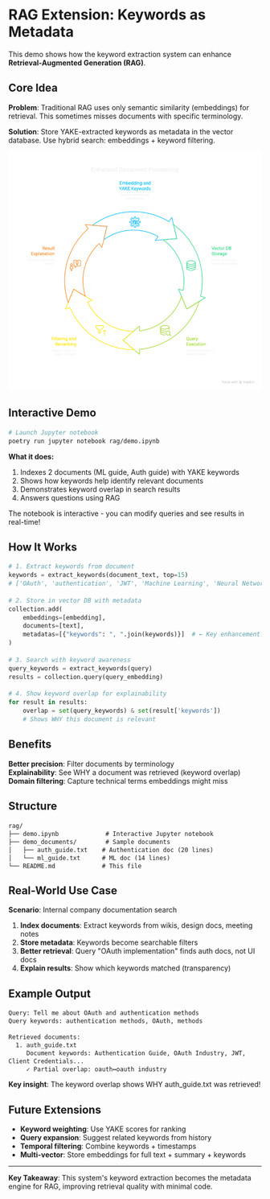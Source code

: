 # RAG Extension: Keywords as Metadata

This demo shows how the keyword extraction system can enhance **Retrieval-Augmented Generation (RAG)**.

## Core Idea

**Problem**: Traditional RAG uses only semantic similarity (embeddings) for retrieval. This sometimes misses documents with specific terminology.

**Solution**: Store YAKE-extracted keywords as metadata in the vector database. Use hybrid search: embeddings + keyword filtering.

![RAG Enhancement](../images/rag_enhanced.png)

## Interactive Demo

```bash
# Launch Jupyter notebook
poetry run jupyter notebook rag/demo.ipynb
```

**What it does:**
1. Indexes 2 documents (ML guide, Auth guide) with YAKE keywords
2. Shows how keywords help identify relevant documents
3. Demonstrates keyword overlap in search results
4. Answers questions using RAG

The notebook is interactive - you can modify queries and see results in real-time!

## How It Works

```python
# 1. Extract keywords from document
keywords = extract_keywords(document_text, top=15)
# ['OAuth', 'authentication', 'JWT', 'Machine Learning', 'Neural Networks', ...]

# 2. Store in vector DB with metadata
collection.add(
    embeddings=[embedding],
    documents=[text],
    metadatas=[{"keywords": ", ".join(keywords)}]  # ← Key enhancement!
)

# 3. Search with keyword awareness
query_keywords = extract_keywords(query)
results = collection.query(query_embedding)

# 4. Show keyword overlap for explainability
for result in results:
    overlap = set(query_keywords) & set(result['keywords'])
    # Shows WHY this document is relevant
```

## Benefits

**Better precision**: Filter documents by terminology  
**Explainability**: See WHY a document was retrieved (keyword overlap)  
**Domain filtering**: Capture technical terms embeddings might miss  

## Structure

```
rag/
├── demo.ipynb             # Interactive Jupyter notebook
├── demo_documents/        # Sample documents
│   ├── auth_guide.txt    # Authentication doc (20 lines)
│   └── ml_guide.txt      # ML doc (14 lines)
└── README.md             # This file
```

## Real-World Use Case

**Scenario**: Internal company documentation search

1. **Index documents**: Extract keywords from wikis, design docs, meeting notes
2. **Store metadata**: Keywords become searchable filters
3. **Better retrieval**: Query "OAuth implementation" finds auth docs, not UI docs
4. **Explain results**: Show which keywords matched (transparency)

## Example Output

```
Query: Tell me about OAuth and authentication methods
Query keywords: authentication methods, OAuth, methods

Retrieved documents:
  1. auth_guide.txt
     Document keywords: Authentication Guide, OAuth Industry, JWT, Client Credentials...
     ✓ Partial overlap: oauth↔oauth industry
```

**Key insight**: The keyword overlap shows WHY auth_guide.txt was retrieved!

## Future Extensions

- **Keyword weighting**: Use YAKE scores for ranking
- **Query expansion**: Suggest related keywords from history
- **Temporal filtering**: Combine keywords + timestamps
- **Multi-vector**: Store embeddings for full text + summary + keywords

---

**Key Takeaway**: This system's keyword extraction becomes the metadata engine for RAG, improving retrieval quality with minimal code.
